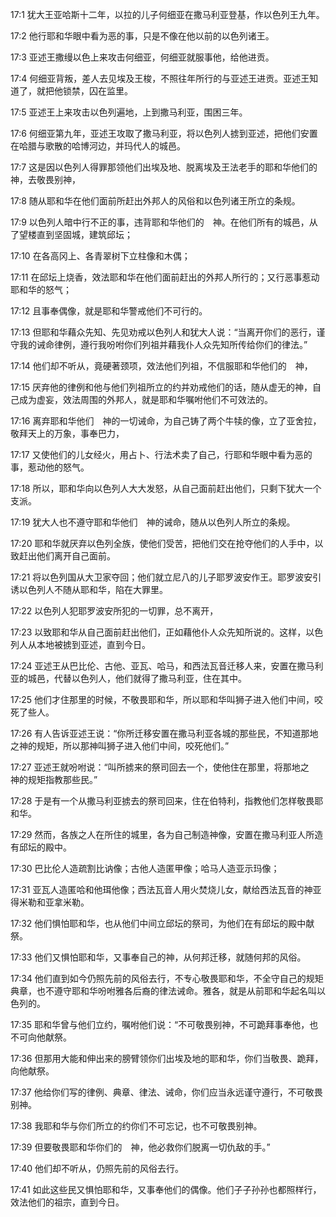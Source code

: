 <a id="1"></a>17:1  犹大王亚哈斯十二年，以拉的儿子何细亚在撒马利亚登基，作以色列王九年。  

<a id="2"></a>17:2  他行耶和华眼中看为恶的事，只是不像在他以前的以色列诸王。  

<a id="3"></a>17:3  亚述王撒缦以色上来攻击何细亚，何细亚就服事他，给他进贡。  

<a id="4"></a>17:4  何细亚背叛，差人去见埃及王梭，不照往年所行的与亚述王进贡。亚述王知道了，就把他锁禁，囚在监里。  

<a id="5"></a>17:5  亚述王上来攻击以色列遍地，上到撒马利亚，围困三年。  

<a id="6"></a>17:6  何细亚第九年，亚述王攻取了撒马利亚，将以色列人掳到亚述，把他们安置在哈腊与歌散的哈博河边，并玛代人的城邑。  

<a id="7"></a>17:7  这是因以色列人得罪那领他们出埃及地、脱离埃及王法老手的耶和华他们的　神，去敬畏别神，  

<a id="8"></a>17:8  随从耶和华在他们面前所赶出外邦人的风俗和以色列诸王所立的条规。  

<a id="9"></a>17:9  以色列人暗中行不正的事，违背耶和华他们的　神。在他们所有的城邑，从了望楼直到坚固城，建筑邱坛；  

<a id="10"></a>17:10  在各高冈上、各青翠树下立柱像和木偶；  

<a id="11"></a>17:11  在邱坛上烧香，效法耶和华在他们面前赶出的外邦人所行的；又行恶事惹动耶和华的怒气；  

<a id="12"></a>17:12  且事奉偶像，就是耶和华警戒他们不可行的。  

<a id="13"></a>17:13  但耶和华藉众先知、先见劝戒以色列人和犹大人说：“当离开你们的恶行，谨守我的诫命律例，遵行我吩咐你们列祖并藉我仆人众先知所传给你们的律法。”  

<a id="14"></a>17:14  他们却不听从，竟硬著颈项，效法他们列祖，不信服耶和华他们的　神，  

<a id="15"></a>17:15  厌弃他的律例和他与他们列祖所立的约并劝戒他们的话，随从虚无的神，自己成为虚妄，效法周围的外邦人，就是耶和华嘱咐他们不可效法的。  

<a id="16"></a>17:16  离弃耶和华他们　神的一切诫命，为自己铸了两个牛犊的像，立了亚舍拉，敬拜天上的万象，事奉巴力，  

<a id="17"></a>17:17  又使他们的儿女经火，用占卜、行法术卖了自己，行耶和华眼中看为恶的事，惹动他的怒气。  

<a id="18"></a>17:18  所以，耶和华向以色列人大大发怒，从自己面前赶出他们，只剩下犹大一个支派。  

<a id="19"></a>17:19  犹大人也不遵守耶和华他们　神的诫命，随从以色列人所立的条规。  

<a id="20"></a>17:20  耶和华就厌弃以色列全族，使他们受苦，把他们交在抢夺他们的人手中，以致赶出他们离开自己面前。  

<a id="21"></a>17:21  将以色列国从大卫家夺回；他们就立尼八的儿子耶罗波安作王。耶罗波安引诱以色列人不随从耶和华，陷在大罪里。  

<a id="22"></a>17:22  以色列人犯耶罗波安所犯的一切罪，总不离开，  

<a id="23"></a>17:23  以致耶和华从自己面前赶出他们，正如藉他仆人众先知所说的。这样，以色列人从本地被掳到亚述，直到今日。  

<a id="24"></a>17:24  亚述王从巴比伦、古他、亚瓦、哈马，和西法瓦音迁移人来，安置在撒马利亚的城邑，代替以色列人，他们就得了撒马利亚，住在其中。  

<a id="25"></a>17:25  他们才住那里的时候，不敬畏耶和华，所以耶和华叫狮子进入他们中间，咬死了些人。  

<a id="26"></a>17:26  有人告诉亚述王说：“你所迁移安置在撒马利亚各城的那些民，不知道那地之神的规矩，所以那神叫狮子进入他们中间，咬死他们。”  

<a id="27"></a>17:27  亚述王就吩咐说：“叫所掳来的祭司回去一个，使他住在那里，将那地之　神的规矩指教那些民。”  

<a id="28"></a>17:28  于是有一个从撒马利亚掳去的祭司回来，住在伯特利，指教他们怎样敬畏耶和华。  

<a id="29"></a>17:29  然而，各族之人在所住的城里，各为自己制造神像，安置在撒马利亚人所造有邱坛的殿中。  

<a id="30"></a>17:30  巴比伦人造疏割比讷像；古他人造匿甲像；哈马人造亚示玛像；  

<a id="31"></a>17:31  亚瓦人造匿哈和他珥他像；西法瓦音人用火焚烧儿女，献给西法瓦音的神亚得米勒和亚拿米勒。  

<a id="32"></a>17:32  他们惧怕耶和华，也从他们中间立邱坛的祭司，为他们在有邱坛的殿中献祭。  

<a id="33"></a>17:33  他们又惧怕耶和华，又事奉自己的神，从何邦迁移，就随何邦的风俗。  

<a id="34"></a>17:34  他们直到如今仍照先前的风俗去行，不专心敬畏耶和华，不全守自己的规矩典章，也不遵守耶和华吩咐雅各后裔的律法诫命。雅各，就是从前耶和华起名叫以色列的。  

<a id="35"></a>17:35  耶和华曾与他们立约，嘱咐他们说：“不可敬畏别神，不可跪拜事奉他，也不可向他献祭。  

<a id="36"></a>17:36  但那用大能和伸出来的膀臂领你们出埃及地的耶和华，你们当敬畏、跪拜，向他献祭。  

<a id="37"></a>17:37  他给你们写的律例、典章、律法、诫命，你们应当永远谨守遵行，不可敬畏别神。  

<a id="38"></a>17:38  我耶和华与你们所立的约你们不可忘记，也不可敬畏别神。  

<a id="39"></a>17:39  但要敬畏耶和华你们的　神，他必救你们脱离一切仇敌的手。”  

<a id="40"></a>17:40  他们却不听从，仍照先前的风俗去行。  

<a id="41"></a>17:41  如此这些民又惧怕耶和华，又事奉他们的偶像。他们子子孙孙也都照样行，效法他们的祖宗，直到今日。  
